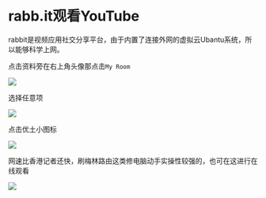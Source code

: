 # rabb.it观看YouTube

rabbit是视频应用社交分享平台，由于内置了连接外网的虚拟云Ubantu系统，所以能够科学上网。

点击资料旁在右上角头像那点击`My Room`

<!-- ![](https://ipfs.io/ipfs/QmaEFsdYjYFTDoYvqSMhtT7Pfeztv4LjNbqCNYVamoNEgd?0.png) -->

![](https://raw.githubusercontent.com/loremwalker/fq-book/master/docs/images/2018-04-29_164921.png)

选择任意项

<!-- ![](https://ipfs.io/ipfs/QmYon74j1A3bpv5BgESkuxmKg3Fsnt2aDC6aByQ89iLGH1?4.png) -->

![](https://raw.githubusercontent.com/loremwalker/fq-book/master/docs/images/2018-04-29_165151.png)

点击优土小图标

<!-- ![](https://ipfs.io/ipfs/QmYddfvgPnXZ3NhpxsqU9MXwrAtyi2xTjpy99aUEnAeWzb?4.png) -->

![](https://raw.githubusercontent.com/loremwalker/fq-book/master/docs/images/2018-04-29_165325.png)

网速比香港记者还快，刷梅林路由这类修电脑动手实操性较强的，也可在这进行在线观看

<!-- ![](https://ipfs.io/ipfs/QmRLuupq19dKy7dRKy2zkdo6kqSSAFCrbnHq7wXqjKvhh4?3.png) -->

![](https://raw.githubusercontent.com/loremwalker/fq-book/master/docs/images/2018-04-29_170242.png)

